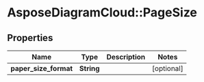 # AsposeDiagramCloud::PageSize

## Properties
Name | Type | Description | Notes
------------ | ------------- | ------------- | -------------
**paper_size_format** | **String** |  | [optional] 


